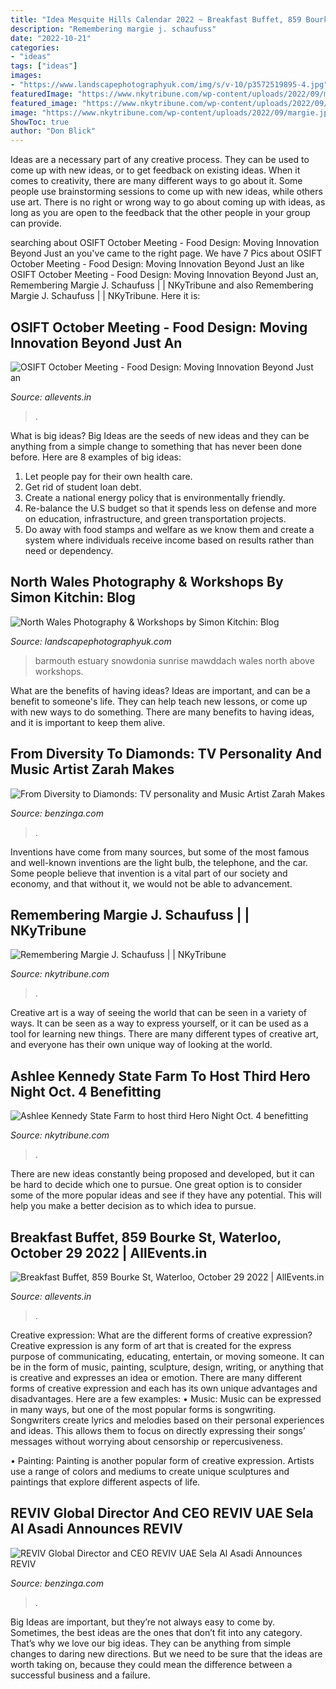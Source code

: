 ```yaml
---
title: "Idea Mesquite Hills Calendar 2022 ~ Breakfast Buffet, 859 Bourke St, Waterloo, October 29 2022"
description: "Remembering margie j. schaufuss"
date: "2022-10-21"
categories:
- "ideas"
tags: ["ideas"]
images:
- "https://www.landscapephotographyuk.com/img/s/v-10/p3572519895-4.jpg"
featuredImage: "https://www.nkytribune.com/wp-content/uploads/2022/09/margie.jpeg"
featured_image: "https://www.nkytribune.com/wp-content/uploads/2022/09/margie.jpeg"
image: "https://www.nkytribune.com/wp-content/uploads/2022/09/margie.jpeg"
ShowToc: true
author: "Don Blick"
---
```



Ideas are a necessary part of any creative process. They can be used to come up with new ideas, or to get feedback on existing ideas. When it comes to creativity, there are many different ways to go about it. Some people use brainstorming sessions to come up with new ideas, while others use art. There is no right or wrong way to go about coming up with ideas, as long as you are open to the feedback that the other people in your group can provide.

	

		
searching about OSIFT October Meeting - Food Design: Moving Innovation Beyond Just an you've came to the right page. We have 7 Pics about OSIFT October Meeting - Food Design: Moving Innovation Beyond Just an like OSIFT October Meeting - Food Design: Moving Innovation Beyond Just an, Remembering Margie J. Schaufuss | | NKyTribune and also Remembering Margie J. Schaufuss | | NKyTribune. Here it is:
		
    
## OSIFT October Meeting - Food Design: Moving Innovation Beyond Just An

<img loading=lazy src="https://cdn-az.allevents.in/events5/banners/b2408577ed9f1e30dd9624922f65b856c9e965ee034ee9e8c09d3c7016574035-rimg-w400-h400-gmir.jpg?v=1664321304" onerror="this.onerror=null;this.src='https://tse4.mm.bing.net/th?id=OIP.TZiF52ztJ2g7-vMOHbbLWgGQGQ&amp;pid=15.1';" alt="OSIFT October Meeting - Food Design: Moving Innovation Beyond Just an">

_Source: allevents.in_

>. 

	

What is big ideas?
Big Ideas are the seeds of new ideas and they can be anything from a simple change to something that has never been done before. Here are 8 examples of big ideas: 
1. Let people pay for their own health care. 
2. Get rid of student loan debt. 
3. Create a national energy policy that is environmentally friendly. 
4. Re-balance the U.S budget so that it spends less on defense and more on education, infrastructure, and green transportation projects. 
5. Do away with food stamps and welfare as we know them and create a system where individuals receive income based on results rather than need or dependency. 

    
## North Wales Photography &amp; Workshops By Simon Kitchin: Blog

<img loading=lazy src="https://www.landscapephotographyuk.com/img/s/v-10/p3572519895-4.jpg" onerror="this.onerror=null;this.src='https://tse3.mm.bing.net/th?id=OIP._3x4KYFqF5w3Tu70E2NmAQHaE7&amp;pid=15.1';" alt="North Wales Photography &amp; Workshops by Simon Kitchin: Blog">

_Source: landscapephotographyuk.com_

>barmouth estuary snowdonia sunrise mawddach wales north above workshops. 

	

What are the benefits of having ideas?
Ideas are important, and can be a benefit to someone's life. They can help teach new lessons, or come up with new ways to do something. There are many benefits to having ideas, and it is important to keep them alive.

    
## From Diversity To Diamonds: TV Personality And Music Artist Zarah Makes

<img loading=lazy src="https://www.getnews.info/uploads/c4453ec79cccb81cff541ee9bb646a9d.png?optimize=medium&amp;dpr=2&amp;auto=webp&amp;width=384" onerror="this.onerror=null;this.src='https://tse2.mm.bing.net/th?id=OIP.rdJJIatEcYgWMDOMGXDd4QCNDQ&amp;pid=15.1';" alt="From Diversity to Diamonds: TV personality and Music Artist Zarah Makes">

_Source: benzinga.com_

>. 

	

Inventions have come from many sources, but some of the most famous and well-known inventions are the light bulb, the telephone, and the car. Some people believe that invention is a vital part of our society and economy, and that without it, we would not be able to advancement.

    
## Remembering Margie J. Schaufuss | | NKyTribune

<img loading=lazy src="https://www.nkytribune.com/wp-content/uploads/2022/09/margie.jpeg" onerror="this.onerror=null;this.src='https://tse3.mm.bing.net/th?id=OIP.KM6Q-nun45t1_tx_MjvDbQHUK8&amp;pid=15.1';" alt="Remembering Margie J. Schaufuss | | NKyTribune">

_Source: nkytribune.com_

>. 

	

Creative art is a way of seeing the world that can be seen in a variety of ways. It can be seen as a way to express yourself, or it can be used as a tool for learning new things. There are many different types of creative art, and everyone has their own unique way of looking at the world.

    
## Ashlee Kennedy State Farm To Host Third Hero Night Oct. 4 Benefitting

<img loading=lazy src="https://www.nkytribune.com/wp-content/uploads/2022/09/Hero-Night-Graphic.jpg" onerror="this.onerror=null;this.src='https://tse4.mm.bing.net/th?id=OIP.4eS7haTVG0a--aVZXPm3EwHaEA&amp;pid=15.1';" alt="Ashlee Kennedy State Farm to host third Hero Night Oct. 4 benefitting">

_Source: nkytribune.com_

>. 

	

There are new ideas constantly being proposed and developed, but it can be hard to decide which one to pursue. One great option is to consider some of the more popular ideas and see if they have any potential. This will help you make a better decision as to which idea to pursue.

    
## Breakfast Buffet, 859 Bourke St, Waterloo, October 29 2022 | AllEvents.in

<img loading=lazy src="https://cdn-az.allevents.in/events5/banners/9035c05bde034baf9b77891103ef610d44fcc5904dccc3bc02ac1746e2ea22aa-rimg-w400-h400-gmir.jpg?v=1664428583" onerror="this.onerror=null;this.src='https://tse1.mm.bing.net/th?id=OIP.pPfo5qNhcvC807wyB-7y3gGQGQ&amp;pid=15.1';" alt="Breakfast Buffet, 859 Bourke St, Waterloo, October 29 2022 | AllEvents.in">

_Source: allevents.in_

>. 

	

Creative expression: What are the different forms of creative expression?
Creative expression is any form of art that is created for the express purpose of communicating, educating, entertain, or moving someone. It can be in the form of music, painting, sculpture, design, writing, or anything that is creative and expresses an idea or emotion. There are many different forms of creative expression and each has its own unique advantages and disadvantages. Here are a few examples: 
• Music: Music can be expressed in many ways, but one of the most popular forms is songwriting. Songwriters create lyrics and melodies based on their personal experiences and ideas. This allows them to focus on directly expressing their songs’ messages without worrying about censorship or repercusiveness. 

• Painting: Painting is another popular form of creative expression. Artists use a range of colors and mediums to create unique sculptures and paintings that explore different aspects of life.

    
## REVIV Global Director And CEO REVIV UAE Sela Al Asadi Announces REVIV

<img loading=lazy src="https://mma.prnewswire.com/media/1759112/REVIV_Logo.jpg?optimize=medium&amp;dpr=2&amp;auto=webp&amp;width=828" onerror="this.onerror=null;this.src='https://tse2.mm.bing.net/th?id=OIP.0enTjoRnoLnlAB1hI-mQiwGQGQ&amp;pid=15.1';" alt="REVIV Global Director and CEO REVIV UAE Sela Al Asadi Announces REVIV">

_Source: benzinga.com_

>. 

	

Big Ideas are important, but they’re not always easy to come by. Sometimes, the best ideas are the ones that don’t fit into any category. That’s why we love our big ideas. They can be anything from simple changes to daring new directions. But we need to be sure that the ideas are worth taking on, because they could mean the difference between a successful business and a failure.

